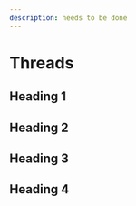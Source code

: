 ```yaml
---
description: needs to be done
---
```


# Threads

## Heading 1

## Heading 2

## Heading 3

## Heading 4
